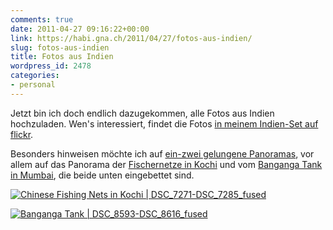 ```yaml
---
comments: true
date: 2011-04-27 09:16:22+00:00
link: https://habi.gna.ch/2011/04/27/fotos-aus-indien/
slug: fotos-aus-indien
title: Fotos aus Indien
wordpress_id: 2478
categories:
- personal
---
```


Jetzt bin ich doch endlich dazugekommen, alle Fotos aus Indien hochzuladen. Wen's interessiert, findet die Fotos [in meinem Indien-Set auf flickr](https://www.flickr.com/photos/habi/sets/72157626384437621/).  

  

Besonders hinweisen möchte ich auf [ein-zwei gelungene Panoramas](https://www.flickr.com/search/?q=india+panorama&w=79112147%40N00&z=e), vor allem auf das Panorama der [Fischernetze in Kochi](https://secure.wikimedia.org/wikipedia/en/wiki/Chinese_fishing_nets_%28of_Kochi%29) und vom [Banganga Tank in Mumbai](https://secure.wikimedia.org/wikipedia/en/wiki/Banganga_Tank), die beide unten eingebettet sind.  

  

[![Chinese Fishing Nets in Kochi | DSC_7271-DSC_7285_fused](https://static.flickr.com/5026/5655471714_422fd45c81_b.jpg)](https://www.flickr.com/photos/habi/5655471714/)



[![Banganga Tank | DSC_8593-DSC_8616_fused](https://static.flickr.com/5229/5654902849_e7fdf8e639_b.jpg)](https://www.flickr.com/photos/habi/5654902849/)
